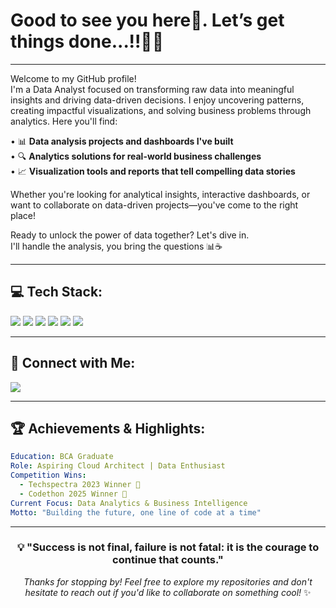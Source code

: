 # Good to see you here🫵. Let’s get things done...!!🌟🧩

---

Welcome to my GitHub profile!  
I'm a Data Analyst focused on transforming raw data into meaningful insights and driving data-driven decisions. I enjoy uncovering patterns, creating impactful visualizations, and solving business problems through analytics. Here you'll find:

• 📊 **Data analysis projects and dashboards I've built**  
• 🔍 **Analytics solutions for real-world business challenges**  
• 📈 **Visualization tools and reports that tell compelling data stories**

Whether you're looking for analytical insights, interactive dashboards, or want to collaborate on data-driven projects—you've come to the right place!

Ready to unlock the power of data together? Let's dive in.  
I'll handle the analysis, you bring the questions 📊☕

---

## 💻 Tech Stack:

<div align="left">

<a href=""><img src="https://img.shields.io/badge/Excel-217346?style=flat&logo=microsoft-excel&logoColor=white" /></a>
<a href=""><img src="https://img.shields.io/badge/PowerBI-F2C811?style=flat&logo=power-bi&logoColor=black" /></a>
<a href=""><img src="https://img.shields.io/badge/Python-3776AB?style=flat&logo=python&logoColor=white" /></a>
<a href=""><img src="https://img.shields.io/badge/Java-ED8B00?style=flat&logo=java&logoColor=white" /></a>
<a href=""><img src="https://img.shields.io/badge/HTML5-E34F26?style=flat&logo=html5&logoColor=white" /></a>
<a href=""><img src="https://img.shields.io/badge/CSS3-1572B6?style=flat&logo=css3&logoColor=white" /></a>



</div>

---

## 🔗 Connect with Me:

<div align="left">
  
<a href="https://www.linkedin.com/in/tushar-kundekar-1a99a1281/">
  <img src="https://img.shields.io/badge/LinkedIn-0077B5?style=flat&logo=linkedin&logoColor=white" />
</a>
</div>

---

## 🏆 Achievements & Highlights:

```yaml
Education: BCA Graduate
Role: Aspiring Cloud Architect | Data Enthusiast
Competition Wins: 
  - Techspectra 2023 Winner 🥇
  - Codethon 2025 Winner 🥇
Current Focus: Data Analytics & Business Intelligence
Motto: "Building the future, one line of code at a time"
```
---

<div align="center">
  
### 💡 "Success is not final, failure is not fatal: it is the courage to continue that counts."

*Thanks for stopping by! Feel free to explore my repositories and don't hesitate to reach out if you'd like to collaborate on something cool!* ✨

</div>
